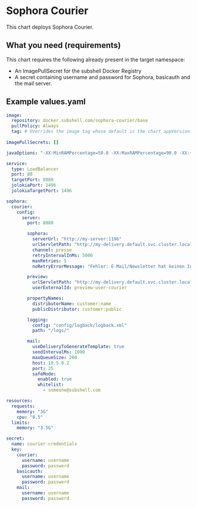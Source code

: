 # Sophora Courier

This chart deploys Sophora Courier.

## What you need (requirements)

This chart requires the following already present in the target namespace:

* An ImagePullSecret for the subshell Docker Registry
* A secret containing username and password for Sophora, basicauth and the mail server.

## Example values.yaml

```yaml
image:
  repository: docker.subshell.com/sophora-courier/base
  pullPolicy: Always
  tag: # Overrides the image tag whose default is the chart appVersion.
  
imagePullSecrets: []

javaOptions: "-XX:MinRAMPercentage=50.0 -XX:MaxRAMPercentage=90.0 -XX:+AlwaysPreTouch"

service:
  type: LoadBalancer
  port: 80
  targetPort: 8080
  jolokiaPort: 1496
  jolokiaTargetPort: 1496

sophora:
  courier:
    config:
      server:
        port: 8080

        sophora:
          serverUrl: "http://my-server:1196"
          urlServletPath: "http://my-delivery.default.svc.cluster.local/system/servlet/urlService.servlet"
          channel: presse
          retryIntervalInMs: 5000
          maxRetries: 5
          noRetryErrorMessage: "Fehler: E-Mail/Newsletter hat keinen Inhalt."

        preview:
          urlServletPath: "http://my-delivery.default.svc.cluster.local/system/servlet/urlService.servlet"
          userExternalId: preview-user-courier

        propertyNames:
          distributorName: customer:name
          publicDistributor: customer:public

        logging:
          config: "config/logback/logback.xml"
          path: "/logs/"

        mail:
          useDeliveryToGenerateTemplate: true
          sendIntervalMs: 1000
          maxQueueSize: 200
          host: 10.5.0.2
          port: 25
          safeMode:
            enabled: true
            whitelist:
              - someone@subshell.com

resources:
  requests:
    memory: "3G"
    cpu: "0.5"
  limits:
    memory: "3.5G"

secret:
  name: courier-credentials
  key:
    courier:
      username: username
      password: password
    basicauth:
      username: username
      password: password
    mail:
      username: username
      password: password
```
